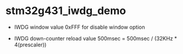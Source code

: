 # stm32g431_iwdg_demo

- IWDG window value 0xFFF for disable window option

- IWDG down-counter reload value 500msec = 500msec / (32KHz * 4(prescaler))  
